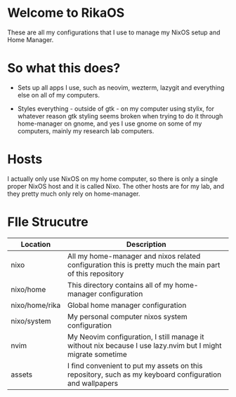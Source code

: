 # Welcome to RikaOS

These are all my configurations that I use to manage my NixOS setup and Home Manager.

# So what this does?

- Sets up all apps I use, such as neovim, wezterm, lazygit and everything else on all of my computers.

* Styles everything - outside of gtk - on my computer using stylix, for whatever reason gtk styling seems broken when trying to do it through home-manager on gnome, and yes I use gnome on some of my computers, mainly my research lab computers.

# Hosts

I actually only use NixOS on my home computer, so there is only a single proper NixOS host and it is called Nixo. The other hosts are for my lab, and they pretty much only rely on home-manager.

# FIle Strucutre

| Location       | Description                                                                                                 |
| -------------- | ----------------------------------------------------------------------------------------------------------- |
| nixo           | All my home-manager and nixos related configuration this is pretty much the main part of this repository    |
| nixo/home      | This directory contains all of my home-manager configuration                                                |
| nixo/home/rika | Global home manager configuration                                                                           |
| nixo/system    | My personal computer nixos system configuration                                                             |
| nvim           | My Neovim configuration, I still manage it without nix because I use lazy.nvim but I might migrate sometime |
| assets         | I find convenient to put my assets on this repository, such as my keyboard configuration and wallpapers     |
